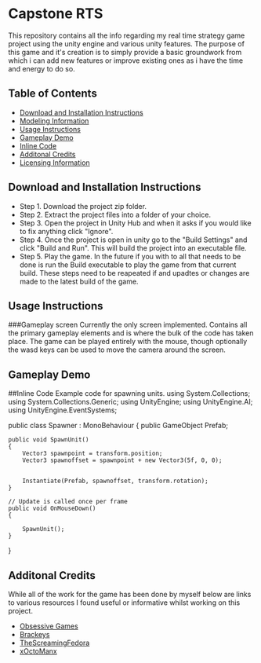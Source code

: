 # Capstone RTS
This repository contains all the info regarding my real time strategy game project using the unity engine and various unity features. The purpose of this game and it's creation is to simply provide a basic groundwork from which i can add new features or improve existing ones as i have the time and energy to do so.
 
 ## Table of Contents
 * [Download and Installation Instructions](https://github.com/RichardAOlive/Capstone#download-and-installation-instructions)
 * [Modeling Information](https://github.com/RichardAOlive/Capstone/tree/main/Modeling)
 * [Usage Instructions](https://github.com/RichardAOlive/Capstone#usage-instructions)
 * [Gameplay Demo](https://github.com/RichardAOlive/Capstone#gameplay-demo)
 * [Inline Code](https://github.com/RichardAOlive/Capstone#inline-code)
 * [Additonal Credits](https://github.com/RichardAOlive/Capstone#additonal-credits)
 * [Licensing Information](https://github.com/RichardAOlive/Capstone/blob/main/LICENSE)
 
 ## Download and Installation Instructions
 * Step 1. Download the project zip folder.
 * Step 2. Extract the project files into a folder of your choice.
 * Step 3. Open the project in Unity Hub and when it asks if you would like to fix anything click "Ignore".
 * Step 4. Once the project is open in unity go to the "Build Settings" and click "Build and Run". This will build the project into an executable file.
 * Step 5. Play the game. In the future if you with to all that needs to be done is run the Build executable to play the game from that current build. These steps need to be reapeated if and upadtes or changes are made to the latest build of the game.
 
 ## Usage Instructions
 ###Gameplay screen
 Currently the only screen implemented. Contains all the primary gameplay elements and is where the bulk of the code has taken place. The game can be played entirely with the mouse, though optionally the wasd keys can be used to move the camera around the screen.
 
 ## Gameplay Demo
 
 ##Inline Code
 Example code for spawning units.
using System.Collections;
using System.Collections.Generic;
using UnityEngine;
using UnityEngine.AI;
using UnityEngine.EventSystems;

public class Spawner : MonoBehaviour
{
    public GameObject Prefab;
    
    

    public void SpawnUnit()
    {
        Vector3 spawnpoint = transform.position;
        Vector3 spawnoffset = spawnpoint + new Vector3(5f, 0, 0);
        
    
        Instantiate(Prefab, spawnoffset, transform.rotation);
    }

    // Update is called once per frame
    public void OnMouseDown()
    {

        SpawnUnit();
    }
}
 
 ## Additonal Credits
 While all of the work for the game has been done by myself below are links to various resources I found useful or informative whilst working on this project.
 * [Obsessive Games](https://www.youtube.com/channel/UCxZwx7ZYBUaXRqUPngBo3GA)
 * [Brackeys](https://www.youtube.com/c/Brackeys)
 * [TheScreamingFedora](https://www.youtube.com/c/TheScreamingFedora)
 * [xOctoManx](https://www.youtube.com/channel/UCjDiDU1hXq31QIr0vN_yacQ)
